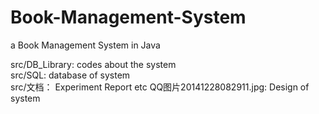 # Book-Management-System
a Book Management System in Java


src/DB_Library:   codes about the system    
src/SQL:    database of system    
src/文档：  Experiment Report etc
QQ图片20141228082911.jpg:    Design of system  
